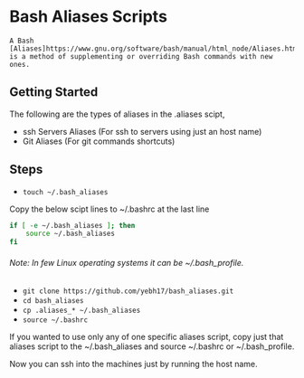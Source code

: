 # Bash Aliases Scripts

    A Bash [Aliases]https://www.gnu.org/software/bash/manual/html_node/Aliases.html is a method of supplementing or overriding Bash commands with new ones.

## Getting Started

The following are the types of aliases in the .aliases scipt,

-	 ssh Servers Aliases (For ssh to servers using just an host name)
-    Git Aliases (For git commands shortcuts)

## Steps

-   `touch ~/.bash_aliases`

Copy the below scipt lines to ~/.bashrc at the last line

```bash
if [ -e ~/.bash_aliases ]; then
    source ~/.bash_aliases
fi
```
###### Note: In few Linux operating systems it can be ~/.bash_profile.

-	`git clone https://github.com/yebh17/bash_aliases.git`
-   `cd bash_aliases`
-	`cp .aliases_* ~/.bash_aliases`
-	`source ~/.bashrc`

If you wanted to use only any of one specific aliases script, copy just that aliases script to the ~/.bash_aliases and source ~/.bashrc or ~/.bash_profile.

Now you can ssh into the machines just by running the host name.